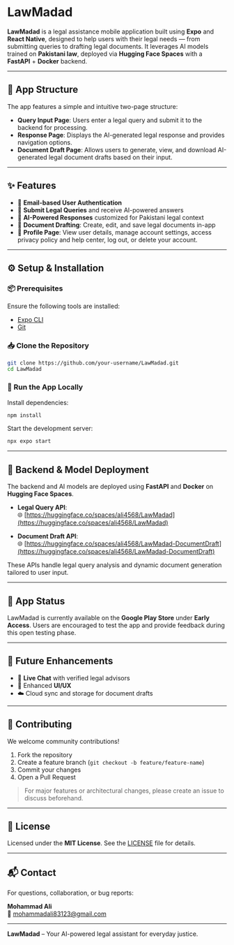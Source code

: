 # LawMadad

**LawMadad** is a legal assistance mobile application built using **Expo** and **React Native**, designed to help users with their legal needs — from submitting queries to drafting legal documents. It leverages AI models trained on **Pakistani law**, deployed via **Hugging Face Spaces** with a **FastAPI** + **Docker** backend.

---

## 📱 App Structure

The app features a simple and intuitive two-page structure:

- **Query Input Page**: Users enter a legal query and submit it to the backend for processing.
- **Response Page**: Displays the AI-generated legal response and provides navigation options.
- **Document Draft Page**: Allows users to generate, view, and download AI-generated legal document drafts based on their input.

---

## ✨ Features

- 🔐 **Email-based User Authentication**
- 📩 **Submit Legal Queries** and receive AI-powered answers
- 🧠 **AI-Powered Responses** customized for Pakistani legal context
- 📝 **Document Drafting**: Create, edit, and save legal documents in-app
- 👤 **Profile Page**: View user details, manage account settings, access privacy policy and help center, log out, or delete your account.

---

## ⚙️ Setup & Installation

### 📦 Prerequisites

Ensure the following tools are installed:

- [Expo CLI](https://docs.expo.dev/get-started/installation/)
- [Git](https://git-scm.com/)

### 📥 Clone the Repository

```sh
git clone https://github.com/your-username/LawMadad.git
cd LawMadad
```

### 🚀 Run the App Locally

Install dependencies:

```sh
npm install
```

Start the development server:

```sh
npx expo start
```

---

## 🤖 Backend & Model Deployment

The backend and AI models are deployed using **FastAPI** and **Docker** on **Hugging Face Spaces**.

- **Legal Query API**:  
  🌐 [https://huggingface.co/spaces/ali4568/LawMadad](https://huggingface.co/spaces/ali4568/LawMadad)

- **Document Draft API**:  
  🌐 [https://huggingface.co/spaces/ali4568/LawMadad-DocumentDraft](https://huggingface.co/spaces/ali4568/LawMadad-DocumentDraft)

These APIs handle legal query analysis and dynamic document generation tailored to user input.

---

## 📱 App Status

LawMadad is currently available on the **Google Play Store** under **Early Access**. Users are encouraged to test the app and provide feedback during this open testing phase.

---

## 🔮 Future Enhancements

- 💬 **Live Chat** with verified legal advisors
- 🎨 Enhanced **UI/UX**
- ☁️ Cloud sync and storage for document drafts

---

## 🤝 Contributing

We welcome community contributions!

1. Fork the repository
2. Create a feature branch (`git checkout -b feature/feature-name`)
3. Commit your changes
4. Open a Pull Request

> For major features or architectural changes, please create an issue to discuss beforehand.

---

## 📄 License

Licensed under the **MIT License**. See the [LICENSE](./LICENSE) file for details.

---

## 📬 Contact

For questions, collaboration, or bug reports:

**Mohammad Ali**  
📧 mohammadali83123@gmail.com

---

**LawMadad** – Your AI-powered legal assistant for everyday justice.
